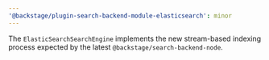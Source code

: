 ```yaml
---
'@backstage/plugin-search-backend-module-elasticsearch': minor
---
```


The `ElasticSearchSearchEngine` implements the new stream-based indexing
process expected by the latest `@backstage/search-backend-node`.
